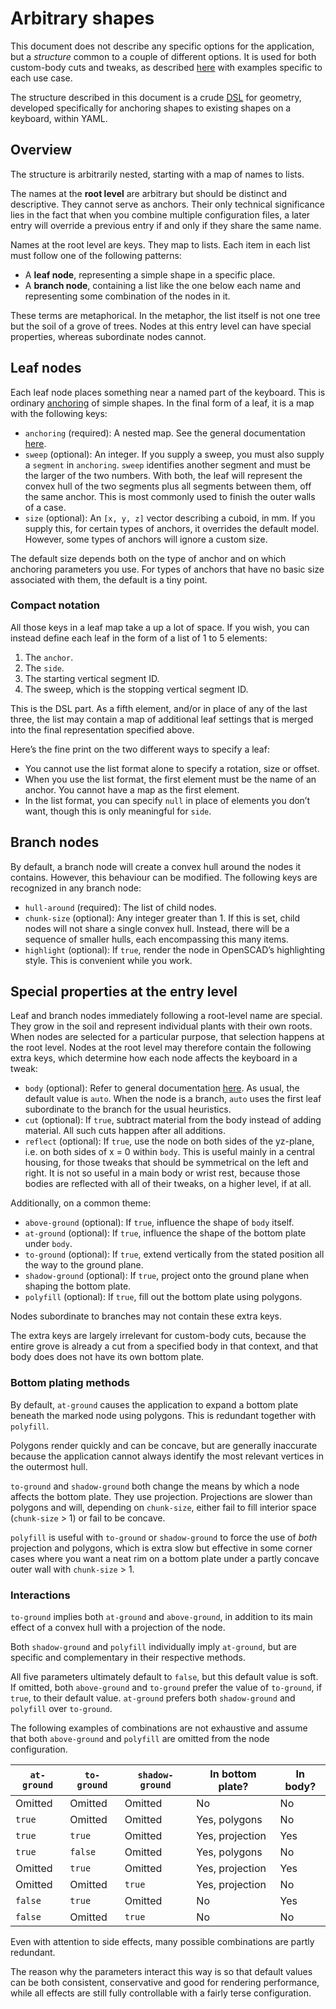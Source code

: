# Arbitrary shapes

This document does not describe any specific options for the application, but a
*structure* common to a couple of different options. It is used for both
custom-body cuts and tweaks, as described [here](options-main.md) with
examples specific to each use case.

The structure described in this document is a crude
[DSL](https://en.wikipedia.org/wiki/Domain-specific_language) for geometry,
developed specifically for anchoring shapes to existing shapes on a keyboard,
within YAML.

## Overview

The structure is arbitrarily nested, starting with a map of names to lists.

The names at the **root level** are arbitrary but should be distinct and
descriptive. They cannot serve as anchors. Their only technical significance
lies in the fact that when you combine multiple configuration files, a later
entry will override a previous entry if and only if they share the same name.

Names at the root level are keys. They map to lists. Each item in each list
must follow one of the following patterns:

- A **leaf node**, representing a simple shape in a specific place.
- A **branch node**, containing a list like the one below each name and
  representing some combination of the nodes in it.

These terms are metaphorical. In the metaphor, the list itself is not one tree
but the soil of a grove of trees. Nodes at this entry level can have special
properties, whereas subordinate nodes cannot.

## Leaf nodes

Each leaf node places something near a named part of the keyboard. This is
ordinary [anchoring](configuration.md) of simple shapes. In the final form of
a leaf, it is a map with the following keys:

- `anchoring` (required): A nested map. See the general documentation
  [here](configuration.md).
- `sweep` (optional): An integer. If you supply a sweep, you must also supply a
  `segment` in `anchoring`. `sweep` identifies another segment and must be the
  larger of the two numbers. With both, the leaf will represent the convex
  hull of the two segments plus all segments between them, off the same anchor.
  This is most commonly used to finish the outer walls of a case.
- `size` (optional): An `[x, y, z]` vector describing a cuboid, in mm. If you
  supply this, for certain types of anchors, it overrides the default model.
  However, some types of anchors will ignore a custom size.

The default size depends both on the type of anchor and on which anchoring
parameters you use.  For types of anchors that have no basic size associated
with them, the default is a tiny point.

### Compact notation

All those keys in a leaf map take a up a lot of space. If you wish, you can
instead define each leaf in the form of a list of 1 to 5 elements:

1. The `anchor`.
2. The `side`.
3. The starting vertical segment ID.
4. The sweep, which is the stopping vertical segment ID.

This is the DSL part. As a fifth element, and/or in place of any of the last
three, the list may contain a map of additional leaf settings that is merged
into the final representation specified above.

Here’s the fine print on the two different ways to specify a leaf:

- You cannot use the list format alone to specify a rotation, size or offset.
- When you use the list format, the first element must be the name of an
  anchor. You cannot have a map as the first element.
- In the list format, you can specify `null` in place of elements you don’t
  want, though this is only meaningful for `side`.

## Branch nodes

By default, a branch node will create a convex hull around the nodes it
contains. However, this behaviour can be modified. The following keys are
recognized in any branch node:

- `hull-around` (required): The list of child nodes.
- `chunk-size` (optional): Any integer greater than 1. If this is set, child
  nodes will not share a single convex hull. Instead, there will be a sequence
  of smaller hulls, each encompassing this many items.
- `highlight` (optional): If `true`, render the node in OpenSCAD’s highlighting
  style. This is convenient while you work.

## Special properties at the entry level

Leaf and branch nodes immediately following a root-level name are special. They
grow in the soil and represent individual plants with their own roots. When
nodes are selected for a particular purpose, that selection happens at the root
level. Nodes at the root level may therefore contain the following extra keys,
which determine how each node affects the keyboard in a tweak:

- `body` (optional): Refer to general documentation [here](configuration.md).
  As usual, the default value is `auto`. When the node is a branch, `auto`
  uses the first leaf subordinate to the branch for the usual heuristics.
- `cut` (optional): If `true`, subtract material from the body instead of
  adding material. All such cuts happen after all additions.
- `reflect` (optional): If `true`, use the node on both sides of the yz-plane,
  i.e. on both sides of x = 0 within `body`. This is useful mainly in a central
  housing, for those tweaks that should be symmetrical on the left and right.
  It is not so useful in a main body or wrist rest, because those bodies are
  reflected with all of their tweaks, on a higher level, if at all.

Additionally, on a common theme:

- `above-ground` (optional): If `true`, influence the shape of `body` itself.
- `at-ground` (optional): If `true`, influence the shape of the bottom plate
  under `body`.
- `to-ground` (optional): If `true`, extend vertically from the stated position
  all the way to the ground plane.
- `shadow-ground` (optional): If `true`, project onto the ground plane when
  shaping the bottom plate.
- `polyfill` (optional): If `true`, fill out the bottom plate using polygons.

Nodes subordinate to branches may not contain these extra keys.

The extra keys are largely irrelevant for custom-body cuts, because the entire
grove is already a cut from a specified body in that context, and that body
does does not have its own bottom plate.

### Bottom plating methods

By default, `at-ground` causes the application to expand a bottom plate beneath
the marked node using polygons. This is redundant together with `polyfill`.

Polygons render quickly and can be concave, but are generally inaccurate
because the application cannot always identify the most relevant vertices in
the outermost hull.

`to-ground` and `shadow-ground` both change the means by which a node affects
the bottom plate. They use projection. Projections are slower than polygons and
will, depending on `chunk-size`, either fail to fill interior space
(`chunk-size` > 1) or fail to be concave.

`polyfill` is useful with `to-ground` or `shadow-ground` to force the use of
*both* projection and polygons, which is extra slow but effective in some
corner cases where you want a neat rim on a bottom plate under a partly concave
outer wall with `chunk-size` > 1.

### Interactions

`to-ground` implies both `at-ground` and `above-ground`, in addition to its
main effect of a convex hull with a projection of the node.

Both `shadow-ground` and `polyfill` individually imply `at-ground`, but are
specific and complementary in their respective methods.

All five parameters ultimately default to `false`, but this default value is
soft. If omitted, both `above-ground` and `to-ground` prefer the value of
`to-ground`, if `true`, to their default value. `at-ground` prefers both
`shadow-ground` and `polyfill` over `to-ground`.

The following examples of combinations are not exhaustive and assume that both
`above-ground` and `polyfill` are omitted from the node configuration.

| `at-ground` | `to-ground` | `shadow-ground` | In bottom plate? | In body? |
| ----------- | ----------- | --------------- | ---------------- | -------- |
| Omitted     | Omitted     | Omitted         | No               | No       |
| `true`      | Omitted     | Omitted         | Yes, polygons    | No       |
| `true`      | `true`      | Omitted         | Yes, projection  | Yes      |
| `true`      | `false`     | Omitted         | Yes, polygons    | No       |
| Omitted     | `true`      | Omitted         | Yes, projection  | Yes      |
| Omitted     | Omitted     | `true`          | Yes, projection  | No       |
| `false`     | `true`      | Omitted         | No               | Yes      |
| `false`     | Omitted     | `true`          | No               | No       |

Even with attention to side effects, many possible combinations are partly
redundant.

The reason why the parameters interact this way is so that default values can
be both consistent, conservative and good for rendering performance, while all
effects are still fully controllable with a fairly terse configuration.
